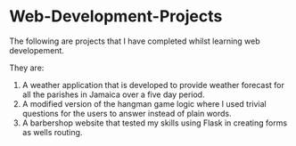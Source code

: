 # Web-Development-Projects
The following are projects that I have completed whilst learning web developement. 

They are:
  1. A weather application that is developed to provide weather forecast for all the parishes in Jamaica over a five day period. 
  2. A modified version of the hangman game logic where I used trivial questions for the users to answer instead of plain words. 
  3. A barbershop website that tested my skills using Flask in creating forms as wells routing. 

